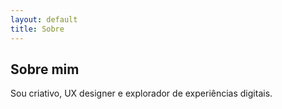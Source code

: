 ```yaml
---
layout: default
title: Sobre
---
```


## Sobre mim

Sou criativo, UX designer e explorador de experiências digitais. 